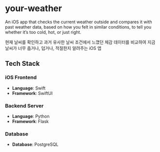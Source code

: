 # your-weather

An iOS app that checks the current weather outside and compares it with past weather data, based on how you felt in similar conditions, to tell you whether it’s too cold, hot, or just right.  

현재 날씨를 확인하고 과거 유사한 날씨 조건에서 느꼈던 체감 데이터를 비교하여 지금 날씨가 너무 춥거나, 덥거나, 적절한지 알려주는 iOS 앱  

## Tech Stack

### iOS Frontend
- **Language**: Swift
- **Framework**: SwiftUI

### Backend Server
- **Language**: Python
- **Framework**: Flask

### Database
- **Database**: PostgreSQL
